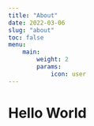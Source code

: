 ```yaml
---
title: "About"
date: 2022-03-06
slug: "about"
toc: false
menu:
    main:
        weight: 2
        params: 
            icon: user
---
```


# Hello World